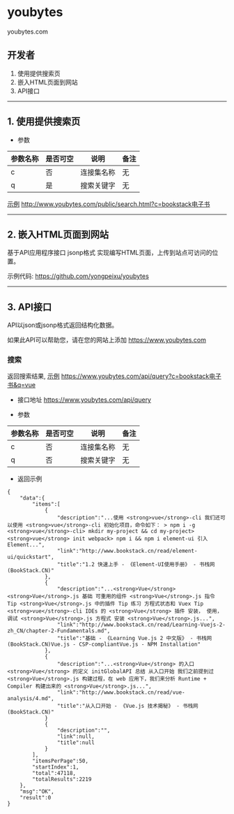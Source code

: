 # youbytes
youbytes.com

开发者
--

1. 使用提供搜索页
2. 嵌入HTML页面到网站
3. API接口

-----

## 1. 使用提供搜索页

* 参数

| 参数名称 | 是否可空 | 说明 | 备注 |
| -------- | -------- | -------- | -------- |
| c     | 否     | 连接集名称     |  无   | 
| q     | 是     | 搜索关键字     |   无  | 

[示例](http://www.youbytes.com/public/search.html?c=bookstack%E7%94%B5%E5%AD%90%E4%B9%A6) http://www.youbytes.com/public/search.html?c=bookstack电子书

-----


## 2. 嵌入HTML页面到网站

基于API应用程序接口 jsonp格式 实现编写HTML页面，上传到站点可访问的位置。

示例代码: https://github.com/yongpeixu/youbytes

-----

## 3. API接口

API以json或jsonp格式返回结构化数据。

如果此API可以帮助您，请在您的网站上添加 https://www.youbytes.com

### 搜索

返回搜索结果, [示例](https://www.youbytes.com/api/query?c=bookstack%E7%94%B5%E5%AD%90%E4%B9%A6&q=vue) https://www.youbytes.com/api/query?c=bookstack电子书&q=vue

* 接口地址
https://www.youbytes.com/api/query

* 参数

| 参数名称 | 是否可空 | 说明 | 备注 |
| -------- | -------- | -------- | -------- |
| c     | 否     | 连接集名称     |  无   | 
| q     | 否     | 搜索关键字     |   无  | 


* 返回示例
```
{
    "data":{
        "items":[
            {
                "description":"...使用 <strong>vue</strong>-cli 我们还可以使用 <strong>vue</strong>-cli 初始化项目，命令如下： > npm i -g <strong>vue</strong>-cli> mkdir my-project && cd my-project> <strong>vue</strong> init webpack> npm i && npm i element-ui 引入 Element...",
                "link":"http://www.bookstack.cn/read/element-ui/quickstart",
                "title":"1.2 快速上手 - 《Element-UI使用手册》 - 书栈网(BookStack.CN)"
            },
            {
                "description":"...<strong>Vue</strong> <strong>Vue</strong>.js 基础 可重用的组件 <strong>Vue</strong>.js 指令 Tip <strong>Vue</strong>.js 中的插件 Tip 练习 方程式状态和 Vuex Tip <strong>vue</strong>-cli IDEs 的 <strong>Vue</strong> 插件 安装， 使用， 调试 <strong>Vue</strong>.js 方程式 安装 <strong>Vue</strong>.js...",
                "link":"http://www.bookstack.cn/read/Learning-Vuejs-2-zh_CN/chapter-2-Fundamentals.md",
                "title":"基础 - 《Learning Vue.js 2 中文版》 - 书栈网(BookStack.CN)Vue.js - CSP-compliantVue.js - NPM Installation"
            },
            {
                "description":"...<strong>Vue</strong> 的入口 <strong>Vue</strong> 的定义 initGlobalAPI 总结 从入口开始 我们之前提到过 <strong>Vue</strong>.js 构建过程，在 web 应用下，我们来分析 Runtime + Compiler 构建出来的 <strong>Vue</strong>.js...",
                "link":"http://www.bookstack.cn/read/vue-analysis/4.md",
                "title":"从入口开始 - 《Vue.js 技术揭秘》 - 书栈网(BookStack.CN)"
            }
            {
                "description":"",
                "link":null,
                "title":null
            }
        ],
        "itemsPerPage":50,
        "startIndex":1,
        "total":47118,
        "totalResults":2219
    },
    "msg":"OK",
    "result":0
}
```
